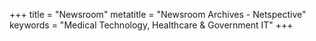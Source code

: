 +++
title = "Newsroom"
metatitle = "Newsroom Archives - Netspective"
keywords = "Medical Technology, Healthcare & Government IT"
+++